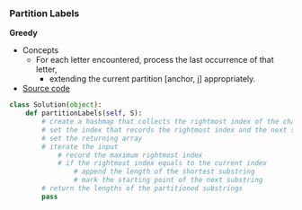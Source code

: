 ### Partition Labels
**Greedy**
- Concepts
    - For each letter encountered, process the last occurrence of that letter, 
        - extending the current partition [anchor, j] appropriately.
- [Source code](source/Greedy.py)

```python
class Solution(object):
    def partitionLabels(self, S):
        # create a hashmap that collects the rightmost index of the character
        # set the index that records the rightmost index and the next starting point
        # set the returning array 
        # iterate the input 
            # record the maximum rightmost index 
            # if the rightmost index equals to the current index 
                # append the length of the shortest substring
                # mark the starting point of the next substring 
        # return the lengths of the partitioned substrings
        pass
```